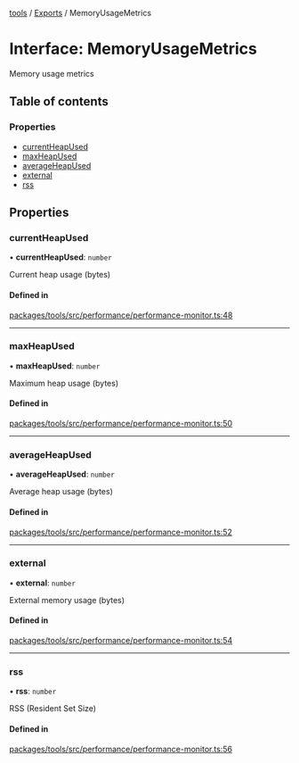 <!-- 
 ⚠️  AUTO-GENERATED FILE - DO NOT EDIT MANUALLY
 This file is automatically generated by scripts/docs-generator.js
 To make changes, edit the source TypeScript files or update the generator script
-->

[tools](../../) / [Exports](../modules) / MemoryUsageMetrics

# Interface: MemoryUsageMetrics

Memory usage metrics

## Table of contents

### Properties

- [currentHeapUsed](MemoryUsageMetrics#currentheapused)
- [maxHeapUsed](MemoryUsageMetrics#maxheapused)
- [averageHeapUsed](MemoryUsageMetrics#averageheapused)
- [external](MemoryUsageMetrics#external)
- [rss](MemoryUsageMetrics#rss)

## Properties

### currentHeapUsed

• **currentHeapUsed**: `number`

Current heap usage (bytes)

#### Defined in

[packages/tools/src/performance/performance-monitor.ts:48](https://github.com/woojubb/robota/blob/b8c05a1e0e0191a7c7da275868f2aa9a78af55c1/packages/tools/src/performance/performance-monitor.ts#L48)

___

### maxHeapUsed

• **maxHeapUsed**: `number`

Maximum heap usage (bytes)

#### Defined in

[packages/tools/src/performance/performance-monitor.ts:50](https://github.com/woojubb/robota/blob/b8c05a1e0e0191a7c7da275868f2aa9a78af55c1/packages/tools/src/performance/performance-monitor.ts#L50)

___

### averageHeapUsed

• **averageHeapUsed**: `number`

Average heap usage (bytes)

#### Defined in

[packages/tools/src/performance/performance-monitor.ts:52](https://github.com/woojubb/robota/blob/b8c05a1e0e0191a7c7da275868f2aa9a78af55c1/packages/tools/src/performance/performance-monitor.ts#L52)

___

### external

• **external**: `number`

External memory usage (bytes)

#### Defined in

[packages/tools/src/performance/performance-monitor.ts:54](https://github.com/woojubb/robota/blob/b8c05a1e0e0191a7c7da275868f2aa9a78af55c1/packages/tools/src/performance/performance-monitor.ts#L54)

___

### rss

• **rss**: `number`

RSS (Resident Set Size)

#### Defined in

[packages/tools/src/performance/performance-monitor.ts:56](https://github.com/woojubb/robota/blob/b8c05a1e0e0191a7c7da275868f2aa9a78af55c1/packages/tools/src/performance/performance-monitor.ts#L56)
